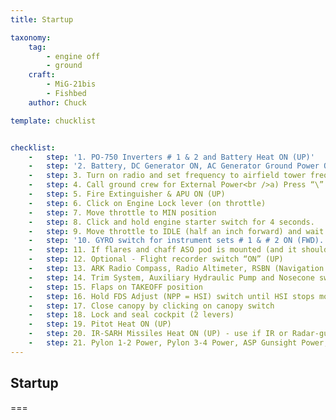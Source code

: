```yaml
---
title: Startup

taxonomy:
    tag:
        - engine off
        - ground
    craft:
        - MiG-21bis
        - Fishbed
    author: Chuck

template: chucklist


checklist:
    -   step: '1. PO-750 Inverters # 1 & 2 and Battery Heat ON (UP)'
    -   step: '2. Battery, DC Generator ON, AC Generator Ground Power ON, Fuel Pump Switch # 1, 2 & 3 ON (FWD)'
    -   step: 3. Turn on radio and set frequency to airfield tower freq (Check briefing or mission editor to find which channel to use).
    -   step: 4. Call ground crew for External Power<br />a) Press “\” (intercomm switch) and “F8” to select ground crew<br />b) Select “Ground Electric Power” by pressing “F2”<br />c) Select “ON” by pressing “F1” to turn on ground power
    -   step: 5. Fire Extinguisher & APU ON (UP)
    -   step: 6. Click on Engine Lock lever (on throttle)
    -   step: 7. Move throttle to MIN position
    -   step: 8. Click and hold engine starter switch for 4 seconds.
    -   step: 9. Move throttle to IDLE (half an inch forward) and wait for RPM to reach a minimum of 35 %. Process may take up to 45 seconds. 
    -   step: '10. GYRO switch for instrument sets # 1 & # 2 ON (FWD).'
    -   step: 11. If flares and chaff ASO pod is mounted (and it should be since it is the standard equipment for any combat mission), set JATO (SPRD) Start & Jettison system switches “ON” (FWD)
    -   step: 12. Optional - Flight recorder switch “ON” (UP)
    -   step: 13. ARK Radio Compass, Radio Altimeter, RSBN (Navigation System), GIRO (KPP = ADI = Attitude Indicator), FDS (NPP = HSI = Horizontal Situation Indicator), AP (SAU = Auto-pilot), AP Pitch (Auto-pilot pitch) ON (UP)
    -   step: 14. Trim System, Auxiliary Hydraulic Pump and Nosecone switch ON (FWD)
    -   step: 15. Flaps on TAKEOFF position
    -   step: 16. Hold FDS Adjust (NPP = HSI) switch until HSI stops moving (magnetic compass is aligned). 
    -   step: 17. Close canopy by clicking on canopy switch
    -   step: 18. Lock and seal cockpit (2 levers)
    -   step: 19. Pitot Heat ON (UP)
    -   step: 20. IR-SARH Missiles Heat ON (UP) - use if IR or Radar-guided missiles are equipped
    -   step: 21. Pylon 1-2 Power, Pylon 3-4 Power, ASP Gunsight Power, SRZO IFF ON (UP)
---
```


## Startup

===
  
